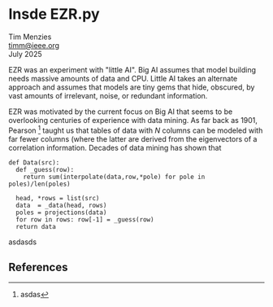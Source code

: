 <!-- vi: set spell spelllang=en_us: -->

# Insde EZR.py

Tim Menzies   
timm@ieee.org  
July 2025

EZR was an experiment with "little AI". Big AI assumes that model
building needs massive amounts of data and CPU. Little AI takes an
alternate approach and assumes that models are tiny gems that hide,
obscured, by vast amounts of irrelevant, noise, or redundant
information.

EZR was motivated by the current focus on Big AI that seems to be overlooking
centuries of experience with data mining. As far back as 1901, Pearson [^pca] taught us that
tables of data with $N$ columns can be modeled with far fewer columns (where the latter
are derived from the  eigenvectors of a correlation information. 
Decades of data mining has shown that 


    def Data(src):
      def _guess(row):
        return sum(interpolate(data,row,*pole) for pole in poles)/len(poles)
    
      head, *rows = list(src)
      data  = _data(head, rows)
      poles = projections(data)
      for row in rows: row[-1] = _guess(row)
      return data

asdasds


## References

[^pca]:  asdas
